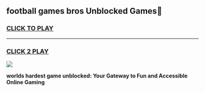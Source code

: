
## football games bros Unblocked Games👋
<h3>
<a href="https://premium.freeplayer.one?title=football_games_bros&ref=16F">CLICK TO PLAY</a></h3>
<hr>

<h3>
<a href="https://premium.freeplayer.one?title=football_games_bros&ref=16F">CLICK 2 PLAY</a>
  
</h3>

<a href="https://premium.freeplayer.one?title=football_games_bros&ref=16F/"><img src="https://clearcache.store/games.png"></a>


**worlds hardest game unblocked: Your Gateway to Fun and Accessible Online Gaming**
